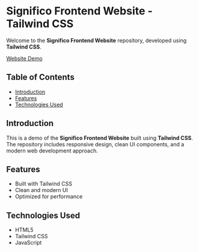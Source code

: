 # Significo Frontend Website - Tailwind CSS

Welcome to the **Significo Frontend Website** repository, developed using **Tailwind CSS**.

[Website Demo](https://aditya-deokar.github.io/significo-frontend-website-tailwind-css-/)

## Table of Contents
- [Introduction](#introduction)
- [Features](#features)
- [Technologies Used](#technologies-used)


## Introduction

This is a demo of the **Significo Frontend Website** built using **Tailwind CSS**. The repository includes responsive design, clean UI components, and a modern web development approach.

## Features

- Built with Tailwind CSS
- Clean and modern UI
- Optimized for performance

## Technologies Used

- HTML5
- Tailwind CSS
- JavaScript


